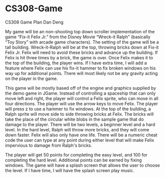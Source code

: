CS308-Game
==========

CS308 Game Plan
Dan Deng

My game will be an non-shooting top down scroller implementation of the game “Fix-it Felix Jr.” from the Disney Movie “Wreck-it Ralph” (basically “Toy Story” with arcade game characters). The setting of the game will be a tall building. Wreck-it-Ralph will be at the top, throwing bricks down at Fix-it Felix Jr. Felix will need to avoid these bricks and advance up the building. If Felix is hit three times by a brick, the game is over. Once Felix makes it to the top of the building, the player wins. If I have extra time, I will add a feature where Felix can use his fix-it hammer to fix broken windows on his way up for additional points. There will most likely not be any gravity acting on the player in the game.

This game will be mostly based off of the engine and graphics supplied by the demo game in JGame. Instead of controlling a spaceship that can only move left and right, the player will control a Felix sprite, who can move in all four directions. The player will use the arrow keys to move Felix. The player will press z to use a hammer to fix windows. At the top of the building, a Ralph sprite will move side to side throwing bricks at Felix. The bricks will take the place of the circular white blobs in the sample game that do damage to the player. There will be two levels, a beginner level and a hard level. In the hard level, Ralph will throw more bricks, and they will come down faster. Felix will also only have one life. There will be a numeric cheat code the user can type at any point during either level that will make Felix impervious to damage from Ralph's bricks.

The player will get 50 points for completing the easy level, and 100 for completing the hard level. Additional points can be earned by fixing windows. The game will have a splash screen that allows the user to choose the level. If I have time, I will have the splash screen play music.
